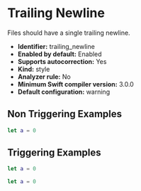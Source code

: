 # Trailing Newline

Files should have a single trailing newline.

* **Identifier:** trailing_newline
* **Enabled by default:** Enabled
* **Supports autocorrection:** Yes
* **Kind:** style
* **Analyzer rule:** No
* **Minimum Swift compiler version:** 3.0.0
* **Default configuration:** warning

## Non Triggering Examples

```swift
let a = 0

```

## Triggering Examples

```swift
let a = 0
```

```swift
let a = 0


```